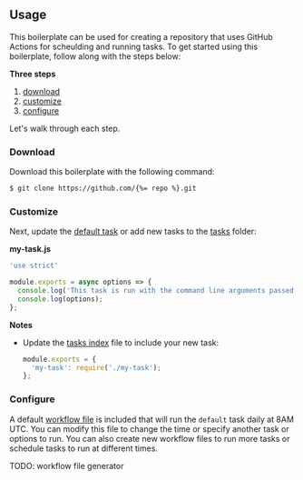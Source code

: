 ## Usage

This boilerplate can be used for creating a repository that uses GitHub Actions for scheulding and running tasks.
To get started using this boilerplate, follow along with the steps below:

**Three steps**

1. [download](#download)
1. [customize](#customize)
1. [configure](#configure)

Let's walk through each step.

### Download

Download this boilerplate with the following command:

```sh
$ git clone https://github.com/{%= repo %}.git
```

### Customize

Next, update the [default task](./lib/tasks/default.js) or add new tasks to the [tasks]('./lib/tasks') folder:

**my-task.js**

```js
'use strict'

module.exports = async options => {
  console.log('This task is run with the command line arguments passed in as an `options` object.');
  console.log(options);
};
```

**Notes**

- Update the [tasks index](./lib/tasks/index.js) file to include your new task:
  ```js
  module.exports = {
    'my-task': require('./my-task');
  };
  ```

### Configure

A default [workflow file]('./github/workflows/main.yml') is included that will run the `default` task daily at 8AM UTC.
You can modify this file to change the time or specify another task or options to run.
You can also create new workflow files to run more tasks or schedule tasks to run at different times.

TODO: workflow file generator
